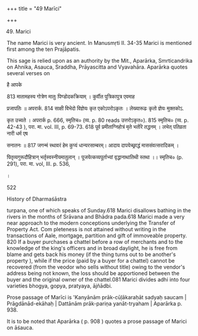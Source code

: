 +++
title = "49 Marīci"

+++

49. Marici 

The name Marici is very ancient. In Manusmṛti II. 34-35 Marici is mentioned first among the ten Prajāpatis. 

This sage is relied upon as an authority by the Mit., Aparārka, Smrticandrika on Ahnika, Asauca, Sraddha, Prāyascitta and Vyavahāra. Aparārka quotes several verses on 

है आपके 

813 मातामहस्य गोत्रेण मातुः पिण्डोदकक्रियाम् । कुर्वीत पुत्रिकापुत्र एवमाह 

प्रजापतिः ॥ अपरार्क. 814 साक्षी विभेदो विज्ञेयः कृत एकोऽपरोऽकृतः । लेख्यारूढः कृतो ज्ञेयः मुक्तकोऽ. 

कृत उच्यते । अपरार्क p. 666, स्मृतिच० (व्य. p. 80 reads उत्तरोऽकृत०). 815 स्मृतिच० (व्य. p. 42-43 ), परा. मा. vol. III, p. 69-73. 618 पूर्व प्रमीताग्निहोत्रं मृते भर्तरि तद्धनम् । लभेत् पतिव्रता नारी धर्म एष 

सनातनः ॥ 817 जगन्मं स्थावरं हेम कुप्यं धान्यरसाम्बरम्। आदाय दापयेच्छ्राद्धं माससंवत्सरादिकम् । 

पितृव्यगुरूदौहित्रान् भर्तृस्वस्नीयमातुलान् । पूजयेत्कव्यपूर्ताभ्यां वृद्धानाथातिथी स्तथा ।। स्मृतिच० (p. 291), परा. मा. vol, III. p. 536, 

। 

522 

History of Dharmaśāstra 

turpana, one of which speaks of Sunday.618 Marici disallows bathing in the rivers in the months of Srāvana and Bhādra pada.618 Marici made a very near approach to the modern conceptions underlying the Transfer of Property Act. Com pleteness is not attained without writing in the transactions of Aale, mortgage, partition and gift of immoveable property. 820 If a buyer purchases a chattel before a row of merchants and to the knowledge of the king's officers and in broad daylight, he is free from blame and gets back his money (if the thing turns out to be another's property ), while if the price (paid by a buyer for a chattel) cannot be recovered (from the veodor who sells without title) owing to the vendor's address being not known, the loss should be apportioned between the buyer and the original owner of the chattel.081 Marici divides adhi into four varieties bhogya, gopya, pratyaya, ājñādbi. 

Prose passage of Marīci is 'Kanyānām prāk-cūļākaraḥāt sadyaḥ saucam | Prāgdānād-ekāhaḥ | Dattānām prāk-pariṇa yanāt-tryaham | Aparārka p. 938. 

It is to be noted that Aparārka ( p. 908 ) quotes a prose passage of Marici on āśauca. 
